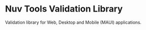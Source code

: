 # Nuv Tools Validation Library

Validation library for Web, Desktop and Mobile (MAUI) applications. 